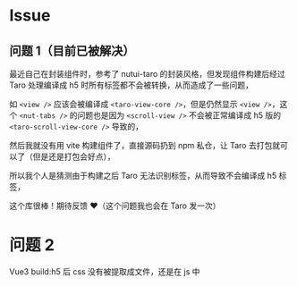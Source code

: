 # Issue

## 问题 1（目前已被解决）

最近自己在封装组件时，参考了 nutui-taro 的封装风格，但发现组件构建后经过 Taro 处理编译成 h5 时所有标签都不会被转换，从而造成了一些问题，

如 `<view />` 应该会被编译成 `<taro-view-core />`，但是仍然显示 `<view />`，这个 `<nut-tabs />` 的问题也是因为 `<scroll-view />` 不会被正常编译成 h5 版的 `<taro-scroll-view-core />` 导致的，

然后我就没有用 vite 构建组件了，直接源码扔到 npm 私仓，让 Taro 去打包就可以了（但是还是打包会好点），

所以我个人是猜测由于构建之后 Taro 无法识别标签，从而导致不会编译成 h5 标签，

这个库很棒！期待反馈 ❤️（这个问题我也会在 Taro 发一次）

# 问题 2

Vue3 build:h5 后 css 没有被提取成文件，还是在 js 中
